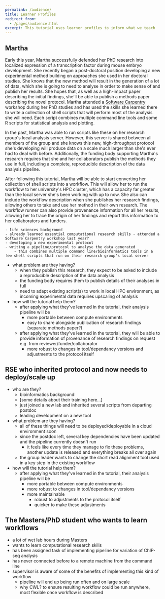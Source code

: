 ```yaml
---
permalink: /audience/
title: Learner Profiles
redirect_from:
  - /pages/audience.html
excerpt: This tutorial uses learner profiles to inform what we teach
---
```


## Martha

Early this year,
Martha successfully defended her PhD research into localized expression of
a transcription factor during mouse embryo development.
She recently began a post-doctoral position developing a new experimental method
building on approaches she used in her doctoral studies.
She knows that the new method will result in the generation of a lot of data,
which she is going to need to analyse in order to make sense of and publish her results.
She hopes that, as well as a high-impact paper describing the initial findings,
she'll be able to publish a methods paper describing the novel protocol.
Martha attended a [Software Carpentry](https://software-carpentry.org/) workshop
during her PhD studies and has used the skills she learned there
to write a collection of shell scripts that will perform most of the
analysis she will need. Each script combines multiple command line tools
and some R scripts for statistical analysis and plotting.

In the past, Martha was able to run scripts like these on her
research group's local analysis server. However, this server is
shared between all members of the group and she knows
this new, high-throughput protocol she's developing will produce data on
a scale much larger than she's ever had to deal with before.
Additionally, the funding body supporting Martha's research requires
that she and her collaborators publish the methods they use in full,
including a complete, reproducible description of the data analysis pipeline.

After following this tutorial,
Martha will be able to start converting her collection of shell scripts
into a workflow.
This will allow her to run the workflow to her university's HPC cluster,
which has a capacity far greater than the local server
she's been working with up to now.
She also can include the workflow description when she publishes her research findings,
allowing others to take and use her method in their own research.
The workflow runner can also provide provenance information
for all her results,
allowing her to trace the origin of her findings
and report this information to her collaborators and funders.

    - life sciences background
    - already learned essential computational research skills - attended a Software Carpentry workshop last year?
    - developing a new experimental protocol
    - writing a pipeline/protocol to analyse the data generated
        - this combines multiple command line/bioinformatics tools in a few shell scripts that run on their research group's local server
- what problem are they having?
    - when they publish this research, they expect to be asked to include a reproducible description of the data analysis
    - the funding body requires them to publish details of their analyses in full
    - need to adapt existing script(s) to work in local HPC environment, as incoming experimental data requires upscaling of analysis
- how will the tutorial help them?
    - after applying what they've learned in the tutorial, their analysis pipeline will be
        - more portable between compute environments
        - easy to share alongside publication of research findings (separate methods paper?)
    - after applying what they've learned in the tutorial, they will be able to provide information of provenance of research findings on request e.g. from reviewer/funder/collaborator
        - more robust to changes in tool/dependancy versions and adjustments to the protocol itself

## RSE who inherited protocol and now needs to deploy/scale up

- who are they?
    - bioinformatics background
    - [some details about their training here...]
    - just joined a new lab and inherited several scripts from departing postdoc
    - leading development on a new tool
- what problem are they having?
    - all of these things will need to be deployed/deployable in a cloud environment soon
    - since the postdoc left, several key dependencies have been updated and the pipeline currently doesn't run
        - it feels like every time they manage to fix these problems, another update is released and everything breaks all over again
    - the group leader wants to change the short read alignment tool used in a key step in the existing workflow
- how will the tutorial help them?
    - after applying what they've learned in the tutorial, their analysis pipeline will be
        - more portable between compute environments
        - more robust to changes in tool/dependancy versions
        - more maintainable
            - robust to adjustments to the protocol itself
            - quicker to make these adjustments

## The Masters/PhD student who wants to learn workflows

- a lot of wet lab hours during Masters
- wants to learn computational research skills
- has been assigned task of implementing pipeline for variation of ChIP-seq analysis
- has never connected before to a remote machine from the command line
- supervisor is aware of some of the benefits of implementing this kind of workflow
    - pipeline will end up being run often and on large scale
    - why CWL? to ensure resulting workflow could be run anywhere, most flexible once workflow is described
